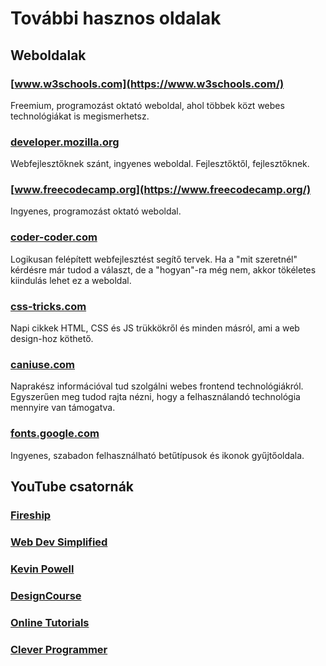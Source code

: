 # További hasznos oldalak

## Weboldalak

### [www.w3schools.com](https://www.w3schools.com/)

Freemium, programozást oktató weboldal, ahol többek közt webes technológiákat is megismerhetsz.

### [developer.mozilla.org](https://developer.mozilla.org/)

Webfejlesztőknek szánt, ingyenes weboldal. Fejlesztőktől, fejlesztőknek.

### [www.freecodecamp.org](https://www.freecodecamp.org/)

Ingyenes, programozást oktató weboldal.

### [coder-coder.com](https://coder-coder.com/)

Logikusan felépített webfejlesztést segítő tervek. Ha a "mit szeretnél" kérdésre már tudod a választ, de a "hogyan"-ra még nem, akkor tökéletes kiindulás lehet ez a weboldal.

### [css-tricks.com](https://css-tricks.com/)

Napi cikkek HTML, CSS és JS trükkökről és minden másról, ami a web design-hoz köthető.

### [caniuse.com](https://caniuse.com/)

Naprakész információval tud szolgálni webes frontend technológiákról. Egyszerűen meg tudod rajta nézni, hogy a felhasználandó technológia mennyire van támogatva.

### [fonts.google.com](https://fonts.google.com/)

Ingyenes, szabadon felhasználható betűtípusok és ikonok gyűjtőoldala.

## YouTube csatornák

### [Fireship](https://www.youtube.com/c/Fireship)

### [Web Dev Simplified](https://www.youtube.com/c/WebDevSimplified)

### [Kevin Powell](https://www.youtube.com/kepowob/)

### [DesignCourse](https://www.youtube.com/channel/UCVyRiMvfUNMA1UPlDPzG5Ow)

### [Online Tutorials](https://www.youtube.com/c/OnlineTutorials4Designers)

### [Clever Programmer](https://www.youtube.com/c/CleverProgrammer)